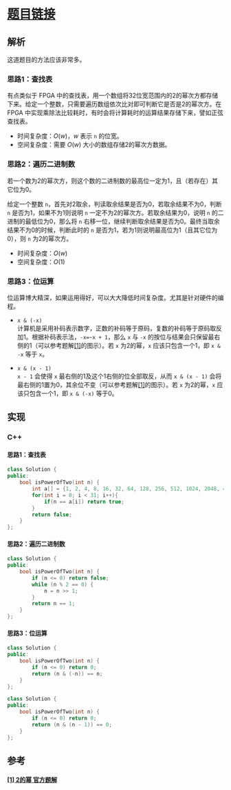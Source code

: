 # [题目链接](https://leetcode-cn.com/problems/power-of-two/)

## 解析

这道题目的方法应该非常多。

### 思路1：查找表

有点类似于 FPGA 中的查找表，用一个数组将32位宽范围内的2的幂次方都存储下来。给定一个整数，只需要遍历数组依次比对即可判断它是否是2的幂次方。在 FPGA 中实现乘除法比较耗时，有时会将计算耗时的运算结果存储下来，譬如正弦查找表。

* 时间复杂度：$O(w)$，$w$ 表示 `n` 的位宽。
* 空间复杂度：需要 $O(w)$ 大小的数组存储2的幂次方数据。
### 思路2：遍历二进制数

若一个数为2的幂次方，则这个数的二进制数的最高位一定为1，且（若存在）其它位为0。

给定一个整数 `n`，首先对2取余，判读取余结果是否为0，若取余结果不为0，判断 `n` 是否为1，如果不为1则说明 `n` 一定不为2的幂次方。若取余结果为0，说明 `n` 的二进制的最低位为0，那么将 `n` 右移一位，继续判断取余结果是否为0。最终当取余结果不为0的时候，判断此时的 `n` 是否为1，若为1则说明最高位为1（且其它位为0），则 `n` 为2的幂次方。

* 时间复杂度：$O(w)$
* 空间复杂度：$O(1)$

### 思路3：位运算

位运算博大精深，如果运用得好，可以大大降低时间复杂度。尤其是针对硬件的编程。

* `x & (-x)`\
  计算机是采用补码表示数字，正数的补码等于原码，复数的补码等于原码取反加1。根据补码表示法，`-x=~x + 1`，那么 `x` 与 `-x` 的按位与结果会只保留最右侧的1（可以参考题解[[1]](#1-2的幂-官方题解)的图示）。若 `x` 为2的幂，`x` 应该只包含一个1，即 `x & -x` 等于 `x`。

* `x & (x - 1)`\
  `x - 1` 会使得 `x` 最右侧的1及这个1右侧的位全部取反，从而 `x & (x - 1)` 会将最右侧的1置为0，其余位不变（可以参考题解[[1]](#1-2的幂-官方题解)的图示）。若 `x` 为2的幂，`x` 应该只包含一个1，即 `x & (-x)` 等于0。

## 实现

### C++

#### 思路1：查找表

```C++
class Solution {
public:
    bool isPowerOfTwo(int n) {
        int a[] = {1, 2, 4, 8, 16, 32, 64, 128, 256, 512, 1024, 2048, 4096, 8192, 16384, 32768, 65536, 131072, 262144, 524288, 1048576, 2097152, 4194304, 8388608, 16777216, 33554432, 67108864, 134217728, 268435456, 536870912, 1073741824};
        for(int i = 0; i < 31; i++){
            if(n == a[i]) return true;
        }
        return false;
    }
};
```

#### 思路2：遍历二进制数

```C++
class Solution {
public:
    bool isPowerOfTwo(int n) {
        if (n <= 0) return false;
        while (n % 2 == 0) {
            n = n >> 1;
        }
        return n == 1;
    }
};
```

#### 思路3：位运算

```C++
class Solution {
public:
    bool isPowerOfTwo(int n) {
        if (n <= 0) return 0;
        return (n & (-n)) == n;
    }
};
```

```C++
class Solution {
public:
    bool isPowerOfTwo(int n) {
        if (n <= 0) return 0;
        return (n & (n - 1)) == 0;
    }
};
```

## 参考

####  [[1] 2的幂 官方题解](https://leetcode-cn.com/problems/power-of-two/solution/2de-mi-by-leetcode/)